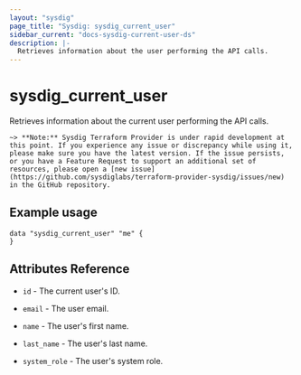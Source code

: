 ```yaml
---
layout: "sysdig"
page_title: "Sysdig: sysdig_current_user"
sidebar_current: "docs-sysdig-current-user-ds"
description: |-
  Retrieves information about the user performing the API calls.
---
```


# sysdig\_current\_user

Retrieves information about the current user performing the API calls.

`~> **Note:** Sysdig Terraform Provider is under rapid development at this point. If you experience any issue or discrepancy while using it, please make sure you have the latest version. If the issue persists, or you have a Feature Request to support an additional set of resources, please open a [new issue](https://github.com/sysdiglabs/terraform-provider-sysdig/issues/new) in the GitHub repository.`

## Example usage

```hcl
data "sysdig_current_user" "me" {
}
```

## Attributes Reference

* `id` - The current user's ID.

* `email` - The user email.

* `name` - The user's first name.

* `last_name` - The user's last name.

* `system_role` - The user's system role.